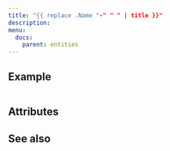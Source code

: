```yaml
---
title: "{{ replace .Name "-" " " | title }}"
description: 
menu:
  docs:
    parent: entities
---
```


## Example

```javascript
```

## Attributes

## See also